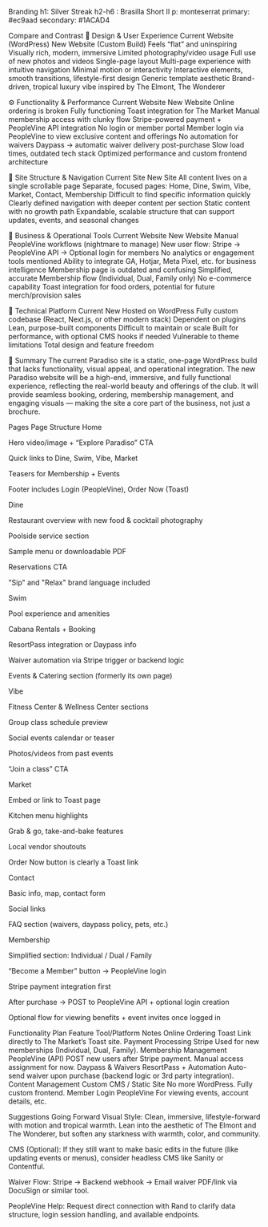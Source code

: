Branding
h1: Silver Streak
h2-h6 : Brasilla Short II
p: monteserrat
primary: #ec9aad
secondary: #1ACAD4

Compare and Contrast
🎨 Design & User Experience
Current Website (WordPress)
New Website (Custom Build)
Feels “flat” and uninspiring
Visually rich, modern, immersive
Limited photography/video usage
Full use of new photos and videos
Single-page layout
Multi-page experience with intuitive navigation
Minimal motion or interactivity
Interactive elements, smooth transitions, lifestyle-first design
Generic template aesthetic
Brand-driven, tropical luxury vibe inspired by The Elmont, The Wonderer

⚙️ Functionality & Performance
Current Website
New Website
Online ordering is broken
Fully functioning Toast integration for The Market
Manual membership access with clunky flow
Stripe-powered payment + PeopleVine API integration
No login or member portal
Member login via PeopleVine to view exclusive content and offerings
No automation for waivers
Daypass → automatic waiver delivery post-purchase
Slow load times, outdated tech stack
Optimized performance and custom frontend architecture

🧭 Site Structure & Navigation
Current Site
New Site
All content lives on a single scrollable page
Separate, focused pages: Home, Dine, Swim, Vibe, Market, Contact, Membership
Difficult to find specific information quickly
Clearly defined navigation with deeper content per section
Static content with no growth path
Expandable, scalable structure that can support updates, events, and seasonal changes

💼 Business & Operational Tools
Current Website
New Website
Manual PeopleVine workflows (nightmare to manage)
New user flow: Stripe → PeopleVine API → Optional login for members
No analytics or engagement tools mentioned
Ability to integrate GA, Hotjar, Meta Pixel, etc. for business intelligence
Membership page is outdated and confusing
Simplified, accurate Membership flow (Individual, Dual, Family only)
No e-commerce capability
Toast integration for food orders, potential for future merch/provision sales

🔌 Technical Platform
Current
New
Hosted on WordPress
Fully custom codebase (React, Next.js, or other modern stack)
Dependent on plugins
Lean, purpose-built components
Difficult to maintain or scale
Built for performance, with optional CMS hooks if needed
Vulnerable to theme limitations
Total design and feature freedom

🧠 Summary
The current Paradiso site is a static, one-page WordPress build that lacks functionality, visual appeal, and operational integration.
The new Paradiso website will be a high-end, immersive, and fully functional experience, reflecting the real-world beauty and offerings of the club. It will provide seamless booking, ordering, membership management, and engaging visuals — making the site a core part of the business, not just a brochure.

Pages
Page Structure
Home

Hero video/image + “Explore Paradiso” CTA

Quick links to Dine, Swim, Vibe, Market

Teasers for Membership + Events

Footer includes Login (PeopleVine), Order Now (Toast)

Dine

Restaurant overview with new food & cocktail photography

Poolside service section

Sample menu or downloadable PDF

Reservations CTA

"Sip" and "Relax" brand language included

Swim

Pool experience and amenities

Cabana Rentals + Booking

ResortPass integration or Daypass info

Waiver automation via Stripe trigger or backend logic

Events & Catering section (formerly its own page)

Vibe

Fitness Center & Wellness Center sections

Group class schedule preview

Social events calendar or teaser

Photos/videos from past events

“Join a class” CTA

Market

Embed or link to Toast page

Kitchen menu highlights

Grab & go, take-and-bake features

Local vendor shoutouts

Order Now button is clearly a Toast link

Contact

Basic info, map, contact form

Social links

FAQ section (waivers, daypass policy, pets, etc.)

Membership

Simplified section: Individual / Dual / Family

“Become a Member” button → PeopleVine login

Stripe payment integration first

After purchase → POST to PeopleVine API + optional login creation

Optional flow for viewing benefits + event invites once logged in

Functionality Plan
Feature
Tool/Platform
Notes
Online Ordering
Toast
Link directly to The Market’s Toast site.
Payment Processing
Stripe
Used for new memberships (Individual, Dual, Family).
Membership Management
PeopleVine (API)
POST new users after Stripe payment. Manual access assignment for now.
Daypass & Waivers
ResortPass + Automation
Auto-send waiver upon purchase (backend logic or 3rd party integration).
Content Management
Custom CMS / Static Site
No more WordPress. Fully custom frontend.
Member Login
PeopleVine
For viewing events, account details, etc.

Suggestions Going Forward
Visual Style: Clean, immersive, lifestyle-forward with motion and tropical warmth. Lean into the aesthetic of The Elmont and The Wonderer, but soften any starkness with warmth, color, and community.

CMS (Optional): If they still want to make basic edits in the future (like updating events or menus), consider headless CMS like Sanity or Contentful.

Waiver Flow: Stripe → Backend webhook → Email waiver PDF/link via DocuSign or similar tool.

PeopleVine Help: Request direct connection with Rand to clarify data structure, login session handling, and available endpoints.
